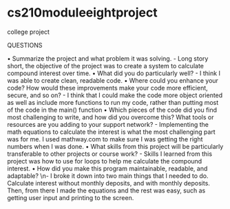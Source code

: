 # cs210moduleeightproject
college project


QUESTIONS

• Summarize the project and what problem it was solving.
	- Long story short, the objective of the project was to create a system to calculate compound interest over time.
• What did you do particularly well?
	- I think I was able to create clean, readable code.
• Where could you enhance your code? How would these improvements make your code more efficient, secure, and so on?
	- I think that I could make the code more object oriented as well as include more functions to run my code, rather than putting most of the code in the main() function
• Which pieces of the code did you find most challenging to write, and how did you overcome this? What tools or resources are you adding to your support network?
	- Implementing the math equations to calculate the interest is what the most challenging part was for me. I used mathway.com to make sure I was getting the right numbers when I was done. 
• What skills from this project will be particularly transferable to other projects or course work?
	- Skills I learned from this project was how to use for loops to help me calculate the compound interest. 
• How did you make this program maintainable, readable, and adaptable?
	\n- I broke it down into two main things that I needed to do. Calculate interest without monthly deposits, and with monthly deposits. Then, from there I made the equations and the rest was easy, such as getting user input and printing to the screen.

